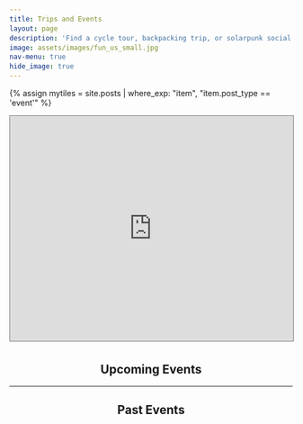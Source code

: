 ```yaml
---
title: Trips and Events
layout: page
description: 'Find a cycle tour, backpacking trip, or solarpunk social near you'
image: assets/images/fun_us_small.jpg
nav-menu: true
hide_image: true
---
```


{% assign mytiles = site.posts | where_exp: "item", "item.post_type == 'event'" %}

<!-- Main -->
<div id="main">


<section id="one">
    <div class="inner" style="padding:0">
        <div class="iframeholder image right">
            <iframe src="https://calendar.google.com/calendar/embed?height=600&wkst=1&bgcolor=%234285F4&ctz=America%2FChicago&showPrint=0&showCalendars=0&showNav=1&showTitle=0&src=c29sYXJwdW5rdHJhdmVsQGdtYWlsLmNvbQ&color=%23039BE5" style="border:solid 1px #777" width="100%" height="400" frameborder="0" scrolling="no"></iframe>
        </div>
    </div>
</section>
<h2 style="text-align:center;padding-top:0.2em;">Upcoming Events</h2>
<section id="two" class="shrink">

</section>

<hr>

<section id="three" class="spotlights-small" style="clear:both;">
    <h2 style="text-align:center;">Past Events</h2>
</section>


<script>
today = new Date()
console.log(today)
format_today = today.getFullYear()*10000 + (today.getMonth()+1)*100 + today.getDate();
console.log(format_today)
fetch("https://docs.google.com/spreadsheets/d/1FH5pfClecsTA_4hLp5HJ7JOL2wkj6QO1GQ0oDPgBRjo/gviz/tq?tqx=out:json")
    .then(res => res.text())
    .then(text => {
        meta_result = JSON.parse(text.substr(47).slice(0, -2))
        console.log(meta_result)
        keys = []
        for (var i = 0; i < 5; i += 1){
          keys.push(meta_result.table.cols[i].label)
        }
        var data = {};
        for (var i = 0; i < meta_result.table.rows.length; i += 1) {
          to_push = {};
          for (var j = 0; j < 7; j += 1){
            if (meta_result.table.rows[i].c[j] != null){
                to_push[keys[j]]=meta_result.table.rows[i].c[j].v
            }
          }
          data[meta_result.table.rows[i].c[0].v] = to_push
        }
        for (var i in data){
          d = data[i]
          var newElement = document.createElement("section");
          to_add = `<div class="content" >
                        <div class="inner" >
                            <header>
                                <h3><a target="_blank" href="${d.link}">${d.name}</a></h3>
                            </header>
                            <p>${d.desc}</p>
                            <ul class="actions">
                                <li><a target="_blank" href="${d.link}" class="button">Learn more</a></li>
                            </ul>
                        </div>
                    </div>
                </section>`
          if (d.image) {
            to_add = `<a href="${d.link}" target="_blank" class="image" style="max-height:300px;overflow:hidden;">
                        <img src="${d.image}" alt="" data-position="center center" />
                    </a>` + to_add
          }else{
            to_add = `<a href="${d.link}" target="_blank" class="image" style="max-height:300px;overflow:hidden;">
                        <img src="assets/images/sptc.png" alt="" data-position="center center" />
                    </a>` + to_add
          }
          newElement.innerHTML = to_add
          console.log(d.date)
          if(d.date>format_today){ //TODO: make date test
            document.getElementById("two").appendChild(newElement);
          }else{
            document.getElementById("three").appendChild(newElement);
          }
    }
    })
</script>

</div>
